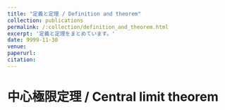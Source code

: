 ```yaml
---
title: "定義と定理 / Definition and theorem"
collection: publications
permalink: /:collection/definition_and_theorem.html
excerpt: '定義と定理をまとめています。'
date: 9999-11-30
venue:
paperurl:
citation:
---
```


<a id="central_limit_theorem"></a>
# 中心極限定理 / Central limit theorem